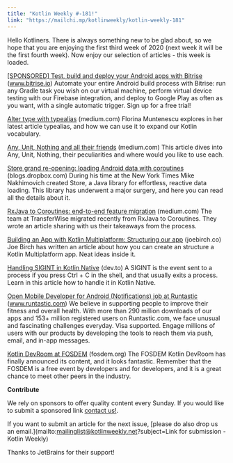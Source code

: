 ```yaml
---
title: "Kotlin Weekly #-181!"
link: "https://mailchi.mp/kotlinweekly/kotlin-weekly-181"
---
```

Hello Kotliners. There is always something new to be glad about, so we hope that you are enjoying the first third week of 2020 (next week it will be the first fourth week). Now enjoy our selection of articles - this week is loaded.

[[SPONSORED] Test, build and deploy your Android apps with Bitrise](https://www.bitrise.io/features/android-features/?utm_source=sponsorship_newsletter&utm_medium=cpc&utm_campaign=kotlinweekly&utm_content=kotlinweekly20012020) (www.bitrise.io)
Automate your entire Android build process with Bitrise: run any Gradle task you wish on our virtual machine, perform virtual device testing with our Firebase integration, and deploy to Google Play as often as you want, with a single automatic trigger. Sign up for a free trial!

[Alter type with typealias](https://medium.com/androiddevelopers/alter-type-with-typealias-4c03302fbe43) (medium.com)
Florina Muntenescu explores in her latest article typealias, and how we can use it to expand our Kotlin vocabulary.

[Any, Unit, Nothing and all their friends](https://medium.com/@patxi/any-unit-nothing-and-all-their-friends-e39613b48235?source=friends_link&sk=443131324919c34a4bc8d5eb8c1b2a7c) (medium.com)
This article dives into Any, Unit, Nothing, their peculiarities and where would you like to use each.

[Store grand re-opening: loading Android data with coroutines](https://blogs.dropbox.com/tech/2020/01/store-grand-re-opening-loading-android-data-with-coroutines/) (blogs.dropbox.com)
During his time at the New York Times Mike Nakhimovich created Store, a Java library for effortless, reactive data loading. This library has underwent a major surgery, and here you can read all the details about it.

[RxJava to Coroutines: end-to-end feature migration](https://medium.com/transferwise-engineering/rxjava-to-coroutines-tw-96506fba5fb2) (medium.com)
The team at TransferWise migrated recently from RxJava to Coroutines. They wrote an article sharing with us their takeaways from the process.

[Building an App with Kotlin Multiplatform: Structuring our app](https://joebirch.co/2020/01/16/building-an-app-with-kotlin-multiplatform-structuring-our-app/) (joebirch.co)
Joe Birch has written an article about how you can create an structure a Kotlin Multiplatform app. Neat ideas inside it.

[Handling SIGINT in Kotlin Native](https://dev.to/mreichelt/handling-sigint-in-kotlin-native-2ac6) (dev.to)
A SIGINT is the event sent to a process if you press Ctrl + C in the shell, and that usually exits a process. Learn in this article how to handle it in Kotlin Native.

[Open Mobile Developer for Android (Notifications) job at Runtastic](https://www.runtastic.com/en/career) (www.runtastic.com)
We believe in supporting people to improve their fitness and overall health. With more than 290 million downloads of our apps and 153+ million registered users on Runtastic.com, we face unusual and fascinating challenges everyday. Visa supported. Engage millions of users with our products by developing the tools to reach them via push, email, and in-app messages.

[Kotlin DevRoom at FOSDEM](https://fosdem.org/2020/schedule/track/kotlin/) (fosdem.org)
The FOSDEM Kotlin DevRoom has finally announced its content, and it looks fantastic. Remember that the FOSDEM is a free event by developers and for developers, and it is a great chance to meet other peers in the industry.

**Contribute**

We rely on sponsors to offer quality content every Sunday. If you would like to submit a sponsored link [contact us!](mailto:mailinglist@kotlinweekly.net?subject=Sponsoring%20for%20Kotlin%20Weekly).

If you want to submit an article for the next issue, [please do also drop us an email.](mailto:mailinglist@kotlinweekly.net?subject=Link for submission - Kotlin Weekly)

Thanks to JetBrains for their support!